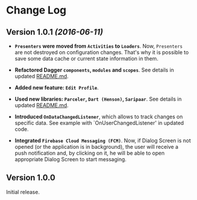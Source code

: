 Change Log
==========

Version 1.0.1 *(2016-06-11)*
----------------------------

* **`Presenters` were moved from `Activities` to `Loaders`**. Now, `Presenters` are not destroyed on configuration changes. That's why it is possible to save some data cache or current state information in them.

* **Refactored Dagger `components`, `modules` and `scopes`**. See details in updated [README.md](https://github.com/ihorvitruk/buddysearch/blob/master/README.md).

* **Added new feature: `Edit Profile`**.

* **Used new libraries: `Parceler`, `Dart (Henson)`, `Saripaar`**. See details in updated [README.md](https://github.com/ihorvitruk/buddysearch/blob/master/README.md).

* **Introduced `OnDataChangedListener`**, which allows to track changes on specific data. See example with `OnUserChangedListener' in updated code.

* **Integrated `Firebase Cloud Messaging (FCM)`**. Now, if Dialog Screen is not opened (or the application is in background), the user will receive a push notification and, by clicking on it, he will be able to open appropriate Dialog Screen to start messaging.


Version 1.0.0
----------------------------

Initial release.
